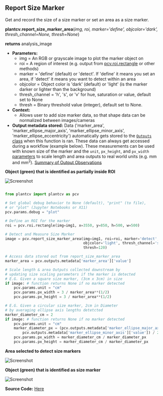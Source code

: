 ## Report Size Marker

Get and record the size of a size marker or set an area as a size marker.

**plantcv.report_size_marker_area**(*img, roi, marker='define', objcolor='dark', thresh_channel=None, thresh=None*)

**returns** analysis_image

- **Parameters:**
    - img             = An RGB or grayscale image to plot the marker object on
    - roi             = A region of interest  (e.g. output from [pcv.roi.rectangle](roi_rectangle.md) or other methods)
    - marker          = 'define' (default) or 'detect'. If 'define' it means you set an area, if 'detect' it means you want to
                         detect within an area
    - objcolor        = Object color is 'dark' (default) or 'light' (is the marker darker or lighter than the background)
    - thresh_channel  = 'h', 's', or 'v' for hue, saturation or value, default set to None
    - thresh          = Binary threshold value (integer), default set to None.
- **Context:**
    - Allows user to add size marker data, so that shape data can be normalized between images/cameras
- **Output metadata stored:** Data ('marker_area', 'marker_ellipse_major_axis', 'marker_ellipse_minor_axis', 'marker_ellipse_eccentricity') 
    automatically gets stored to the 
    [`Outputs` class](outputs.md) when this function is ran. 
    These data can always get accessed during a workflow (example below). These measurements can be used with known size of the marker and the `unit`, `px_height`, and `px_width` [parameters](params.md) to scale length and area outputs to real world units (e.g. mm and mm<sup>2</sup>). [Summary of Output Observations](output_measurements.md#summary-of-output-observations)

**Object (green) that is identified as partially inside ROI**

![Screenshot](img/documentation_images/report_size_marker/seed-image.jpg)


```python

from plantcv import plantcv as pcv

# Set global debug behavior to None (default), "print" (to file), 
# or "plot" (Jupyter Notebooks or X11)
pcv.params.debug = "plot"

# Define an ROI for the marker
roi = pcv.roi.rectangle(img=img1, x=3550, y=850, h=500, w=500)

# Detect and Measure Size Marker
image = pcv.report_size_marker_area(img=img1, roi=roi, marker='detect', 
                                    objcolor='light', thresh_channel='s', 
                                    thresh=120)

# Access data stored out from report_size_marker_area
marker_area = pcv.outputs.metadata['marker_area']['value']

# Scale length & area Outputs collected downstream by
# updating size scaling parameters if the marker is detected
# E.G. Given a square size marker, (3cm x 3cm) in size
if image: # function returns None if no marker detected
    pcv.params.unit = "cm"
    pcv.params.px_width = 3 / marker_area**(1/2) 
    pcv.params.px_height = 3 / marker_area**(1/2)

# E.G. Given a circular size marker, 2cm in Diameter 
# by averaging ellipse axis lengths detetcted
marker_diameter_cm = 2
if image: # function returns None if no marker detected
    pcv.params.unit = "cm"
    marker_diameter_px = (pcv.outputs.metadata['marker_ellipse_major_axis']['value'] + \
        pcv.outputs.metadata['marker_ellipse_minor_axis']['value']) / 2 
    pcv.params.px_width = marker_diameter_cm / marker_diameter_px
    pcv.params.px_height = marker_diameter_cm / marker_diameter_px

```

**Area selected to detect size markers**

![Screenshot](img/documentation_images/report_size_marker/15_marker_roi.jpg)

**Object (green) that is identified as size marker**

![Screenshot](img/documentation_images/report_size_marker/21_marker_shape.jpg)

**Source Code:** [Here](https://github.com/danforthcenter/plantcv/blob/main/plantcv/plantcv/report_size_marker_area.py)
